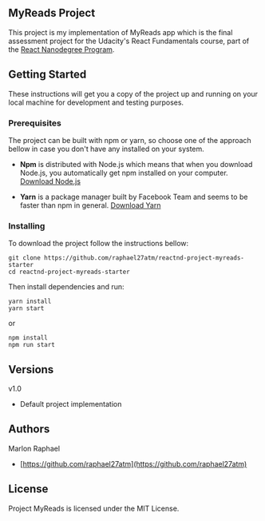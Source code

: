 ## MyReads Project

This project is my implementation of MyReads app which is the final assessment project for the
Udacity's React Fundamentals course, part of the [React Nanodegree Program](https://udacity.com/course/nd019).

## Getting Started

These instructions will get you a copy of the project up and running on your local machine for development and testing purposes.

### Prerequisites

The project can be built with npm or yarn, so choose one of the approach bellow in case you don't have any installed on your system.

* **Npm** is distributed with Node.js which means that when you download Node.js, you automatically get npm installed on your computer. [Download Node.js](https://nodejs.org/en/download/)

* **Yarn** is a package manager built by Facebook Team and seems to be faster than npm in general.  [Download Yarn](https://yarnpkg.com/en/docs/install)

### Installing

To download the project follow the instructions bellow:

```
git clone https://github.com/raphael27atm/reactnd-project-myreads-starter
cd reactnd-project-myreads-starter
```

Then install dependencies and run:

```
yarn install
yarn start
```

or

```
npm install
npm run start
```

## Versions

v1.0
* Default project implementation

## Authors

Marlon Raphael
* [https://github.com/raphael27atm](https://github.com/raphael27atm)

## License

Project MyReads is licensed under the MIT License.